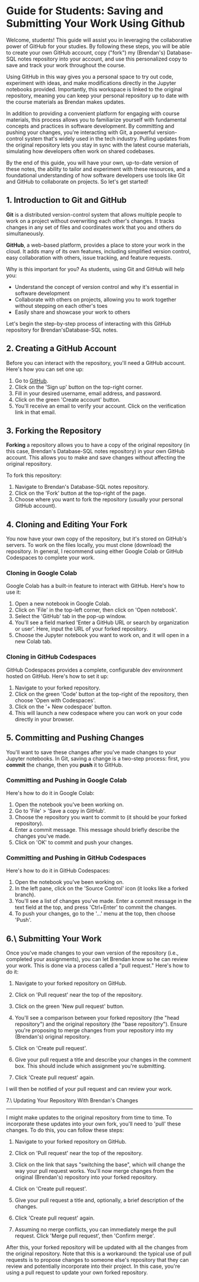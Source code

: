 Guide for Students: Saving and Submitting Your Work Using Github
========================================================================
Welcome, students! This guide will assist you in leveraging the collaborative power of GitHub for your studies. By following these steps, you will be able to create your own GitHub account, copy ("fork") my (Brendan's) Database-SQL notes repository into your account, and use this personalized copy to save and track your work throughout the course.

Using GitHub in this way gives you a personal space to try out code, experiment with ideas, and make modifications directly in the Jupyter notebooks provided. Importantly, this workspace is linked to the original repository, meaning you can keep your personal repository up to date with the course materials as Brendan makes updates.

In addition to providing a convenient platform for engaging with course materials, this process allows you to familiarize yourself with fundamental concepts and practices in software development. By committing and pushing your changes, you're interacting with Git, a powerful version-control system that's widely used in the tech industry. Pulling updates from the original repository lets you stay in sync with the latest course materials, simulating how developers often work on shared codebases.

By the end of this guide, you will have your own, up-to-date version of these notes, the ability to tailor and experiment with these resources, and a foundational understanding of how software developers use tools like Git and GitHub to collaborate on projects. So let's get started!

1\. Introduction to Git and GitHub
----------------------------------

**Git** is a distributed version-control system that allows multiple people to work on a project without overwriting each other's changes. It tracks changes in any set of files and coordinates work that you and others do simultaneously.

**GitHub**, a web-based platform, provides a place to store your work in the cloud. It adds many of its own features, including simplified version control, easy collaboration with others, issue tracking, and feature requests.

Why is this important for you? As students, using Git and GitHub will help you:

-   Understand the concept of version control and why it's essential in software development
-   Collaborate with others on projects, allowing you to work together without stepping on each other's toes
-   Easily share and showcase your work to others

Let's begin the step-by-step process of interacting with this GitHub repository for Brendan'sDatabase-SQL notes.

2\. Creating a GitHub Account
-----------------------------

Before you can interact with the repository, you'll need a GitHub account. Here's how you can set one up:

1.  Go to [GitHub](https://github.com/).
2.  Click on the 'Sign up' button on the top-right corner.
3.  Fill in your desired username, email address, and password.
4.  Click on the green 'Create account' button.
5.  You'll receive an email to verify your account. Click on the verification link in that email.

3\. Forking the Repository
--------------------------

**Forking** a repository allows you to have a copy of the original repository (in this case, Brendan's Database-SQL notes repository) in your own GitHub account. This allows you to make and save changes without affecting the original repository.

To fork this repository:

1.  Navigate to Brendan's Database-SQL notes repository.
2.  Click on the 'Fork' button at the top-right of the page.
3.  Choose where you want to fork the repository (usually your personal GitHub account).

4\. Cloning and Editing Your Fork
---------------------------------

You now have your own copy of the repository, but it's stored on GitHub's servers. To work on the files locally, you must clone (download) the repository. In general, I recommend using either Google Colab or GitHub Codespaces to complete your work.

### Cloning in Google Colab

Google Colab has a built-in feature to interact with GitHub. Here's how to use it:

1.  Open a new notebook in Google Colab.
2.  Click on 'File' in the top-left corner, then click on 'Open notebook'.
3.  Select the 'GitHub' tab in the pop-up window.
4.  You'll see a field marked 'Enter a GitHub URL or search by organization or user'. Here, input the URL of your forked repository.
5.  Choose the Jupyter notebook you want to work on, and it will open in a new Colab tab.

### Cloning in GitHub Codespaces

GitHub Codespaces provides a complete, configurable dev environment hosted on GitHub. Here's how to set it up:

1.  Navigate to your forked repository.
2.  Click on the green 'Code' button at the top-right of the repository, then choose 'Open with Codespaces'.
3.  Click on the '+ New codespace' button.
4.  This will launch a new codespace where you can work on your code directly in your browser.

5\. Committing and Pushing Changes
----------------------------------

You'll want to save these changes after you've made changes to your Jupyter notebooks. In Git, saving a change is a two-step process: first, you **commit** the change, then you **push** it to GitHub.

### Committing and Pushing in Google Colab

Here's how to do it in Google Colab:

1.  Open the notebook you've been working on.
2.  Go to 'File' > 'Save a copy in GitHub'.
3.  Choose the repository you want to commit to (it should be your forked repository).
4.  Enter a commit message. This message should briefly describe the changes you've made.
5.  Click on 'OK' to commit and push your changes.

### Committing and Pushing in GitHub Codespaces

Here's how to do it in GitHub Codespaces:

1.  Open the notebook you've been working on.
2.  In the left pane, click on the 'Source Control' icon (it looks like a forked branch).
3.  You'll see a list of changes you've made. Enter a commit message in the text field at the top, and press 'Ctrl+Enter' to commit the changes.
4.  To push your changes, go to the '...' menu at the top, then choose 'Push'.

6.\ Submitting Your Work
----------------------------------
Once you've made changes to your own version of the repository (i.e., completed your assignments), you can let Brendan know so he can review your work. This is done via a process called a "pull request." Here's how to do it:

1.  Navigate to your forked repository on GitHub.

2.  Click on 'Pull request' near the top of the repository.

3.  Click on the green 'New pull request' button.

4.  You'll see a comparison between your forked repository (the "head repository") and the original repository (the "base repository"). Ensure you're proposing to merge changes from your repository into my (Brendan's) original repository.

5.  Click on 'Create pull request'.

6.  Give your pull request a title and describe your changes in the comment box. This should include which assignment you're submitting.

7.  Click 'Create pull request' again.

I will then be notified of your pull request and can review your work.


7.\ Updating Your Repository With Brendan's Changes

----------------------------------
I might make updates to the original repository from time to time. To incorporate these updates into your own fork, you'll need to 'pull' these changes. To do this, you can follow these steps:

1.  Navigate to your forked repository on GitHub.

2.  Click on 'Pull request' near the top of the repository.

3.  Click on the link that says "switching the base", which will change the way your pull request works. You'll now merge changes from the original (Brendan's) repository into your forked repository.

4.  Click on 'Create pull request'.

5.  Give your pull request a title and, optionally, a brief description of the changes.

6.  Click 'Create pull request' again.

7.  Assuming no merge conflicts, you can immediately merge the pull request. Click 'Merge pull request', then 'Confirm merge'.

After this, your forked repository will be updated with all the changes from the original repository. Note that this is a workaround: the typical use of pull requests is to propose changes to someone else's repository that they can review and potentially incorporate into their project. In this case, you're using a pull request to update your own forked repository.
